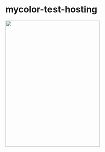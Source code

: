 # mycolor-test-hosting

<img src="https://postfiles.pstatic.net/MjAyMjA2MjFfMTcx/MDAxNjU1ODEyNjA2MTE2.jRjZyMq2x30kU-C62sj89fXCIlOsrKR_gsaKPatynssg.-DaNg9VjyDy1cBHA-Jkkg9ly3VvldONqnfPKHL-wKjQg.JPEG.tjfla6417/KakaoTalk_20220320_205253673.jpg?type=w580" width="300px" height="400px"/>
